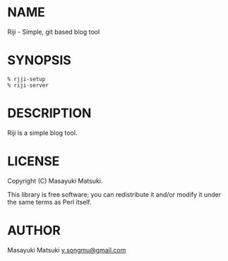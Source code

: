 # NAME

Riji - Simple, git based blog tool

# SYNOPSIS

    % rjji-setup
    % riji-server

# DESCRIPTION

Riji is a simple blog tool.

# LICENSE

Copyright (C) Masayuki Matsuki.

This library is free software; you can redistribute it and/or modify
it under the same terms as Perl itself.

# AUTHOR

Masayuki Matsuki <y.songmu@gmail.com>
